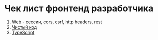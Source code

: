 # Чек лист фронтенд разработчика 


1. [Web](https://github.com/sagalatov/checklist/blob/master/Web.md) - сессии, cors, csrf, http headers, rest
2. [Чистый код](https://github.com/sagalatov/checklist/blob/master/PureCode.md)
3. [TypeScript](https://github.com/sagalatov/checklist/blob/master/TypeScript.md)
